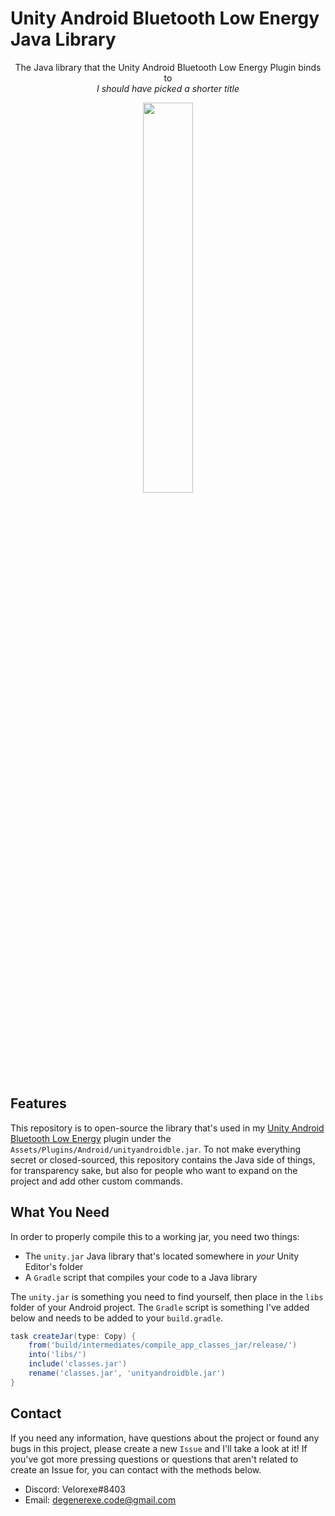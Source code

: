 # Unity Android Bluetooth Low Energy Java Library


<p align="center">
    The Java library that the Unity Android Bluetooth Low Energy Plugin binds to<br>
    <i>I should have picked a shorter title</i>
</p>

<p align="center">
    <img src="https://i.imgur.com/fL3ybma.png" style="width:40%;">
</p>

## Features
This repository is to open-source the library that's used in my [Unity Android Bluetooth Low Energy](https://github.com/Velorexe/Unity-Android-Bluetooth-Low-Energy) plugin under the `Assets/Plugins/Android/unityandroidble.jar`. To not make everything secret or closed-sourced, this repository contains the Java side of things, for transparency sake, but also for people who want to expand on the project and add other custom commands.

## What You Need
In order to properly compile this to a working jar, you need two things:
* The `unity.jar` Java library that's located somewhere in _your_ Unity Editor's folder
* A `Gradle` script that compiles your code to a Java library

The `unity.jar` is something you need to find yourself, then place in the `libs` folder of your Android project. The `Gradle` script is something I've added below and needs to be added to your `build.gradle`.

```gradle
task createJar(type: Copy) {
    from('build/intermediates/compile_app_classes_jar/release/')
    into('libs/')
    include('classes.jar')
    rename('classes.jar', 'unityandroidble.jar')
}
```

## Contact
If you need any information, have questions about the project or found any bugs in this project, please create a new `Issue` and I'll take a look at it! If you've got more pressing questions or questions that aren't related to create an Issue for, you can contact with the methods below.

* Discord: Velorexe#8403
* Email: degenerexe.code@gmail.com
